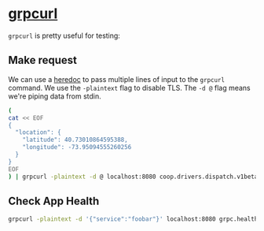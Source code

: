 # [grpcurl](https://github.com/fullstorydev/grpcurl)
`grpcurl` is pretty useful for testing:

## Make request
We can use a [heredoc](https://linuxize.com/post/bash-heredoc/) to pass multiple
lines of input to the `grpcurl` command. We use the `-plaintext` flag to disable
TLS. The `-d @` flag means we're piping data from stdin.
```bash
(
cat << EOF
{
  "location": {
    "latitude": 40.73010864595388,
    "longitude": -73.95094555260256
  }
}
EOF
) | grpcurl -plaintext -d @ localhost:8080 coop.drivers.dispatch.v1beta1.DispatchService/Dispatch
```

## Check App Health
```bash
grpcurl -plaintext -d '{"service":"foobar"}' localhost:8080 grpc.health.v1.Health/Check
```